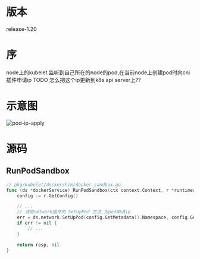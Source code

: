 # 版本
release-1.20

# 序
node上的kubelet 监听到自己所在的node的pod,在当前node上创建pod时向cni插件申请ip
TODO 怎么把这个ip更新到k8s api server上??

# 示意图
![pod-ip-apply](pod-ip.apply.drawio.svg)

# 源码
## RunPodSandbox
```go
// pkg/kubelet/dockershim/docker_sandbox.go
func (ds *dockerService) RunPodSandbox(ctx context.Context, r *runtimeapi.RunPodSandboxRequest) (*runtimeapi.RunPodSandboxResponse, error) {
	config := r.GetConfig()

	// ...
    // 调用network插件的 SetUpPod 方法,为pod申请ip
	err = ds.network.SetUpPod(config.GetMetadata().Namespace, config.GetMetadata().Name, cID, config.Annotations, networkOptions)
	if err != nil {
		// ...
	}

	return resp, nil
}
```
